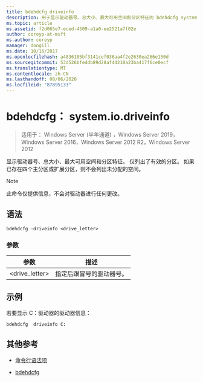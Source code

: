 ```yaml
---
title: bdehdcfg driveinfo
description: 用于显示驱动器号、总大小、最大可用空间和分区特征的 bdehdcfg system.io.driveinfo 命令的参考文章。
ms.topic: article
ms.assetid: f2d065e7-eced-4509-a1a0-ee2521a7f02e
author: coreyp-at-msft
ms.author: coreyp
manager: dongill
ms.date: 10/16/2017
ms.openlocfilehash: a4836105bf3141cef036aa4f2e2630ea266e150d
ms.sourcegitcommit: 53d526bfeddb89d28af44210a23ba417f6ce0ecf
ms.translationtype: MT
ms.contentlocale: zh-CN
ms.lasthandoff: 08/06/2020
ms.locfileid: "87895133"
---
```

# <a name="bdehdcfg-driveinfo"></a>bdehdcfg： system.io.driveinfo

> 适用于： Windows Server (半年通道) ，Windows Server 2019，Windows Server 2016，Windows Server 2012 R2，Windows Server 2012

显示驱动器号、总大小、最大可用空间和分区特征。 仅列出了有效的分区。 如果已存在四个主分区或扩展分区，则不会列出未分配的空间。

>[!NOTE]
> 此命令仅提供信息，不会对驱动器进行任何更改。

## <a name="syntax"></a>语法

```
bdehdcfg -driveinfo <drive_letter>
```

### <a name="parameters"></a>参数

| 参数 | 描述 |
| --------- | ----------- |
| <drive_letter> | 指定后跟冒号的驱动器号。 |

## <a name="example"></a>示例

若要显示 C：驱动器的驱动器信息：

```
bdehdcfg  driveinfo C:
```

## <a name="additional-references"></a>其他参考

- [命令行语法项](command-line-syntax-key.md)

- [bdehdcfg](bdehdcfg.md)
